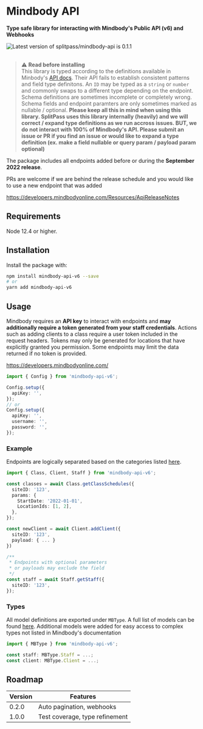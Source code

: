 <div>
    <h1>Mindbody API</h1>
    <p><b>Type safe library for interacting with Mindbody's Public API (v6) and Webhooks</b></p>
    <img src="https://img.shields.io/badge/latest-0.1.0-black?style=flat-square" alt="Latest version of splitpass/mindbody-api is 0.1.1">
</div>
<br />

> :warning: **Read before installing**\
> This library is typed according to the definitions available in Minbody's [API docs](https://developers.mindbodyonline.com/PublicDocumentation/V6#endpoints). Their API fails to establish consistent patterns and field type definitons. An `ID` may be typed as a `string` or `number` and commonly swaps to a different type depending on the endpoint. Schema definitions are sometimes incomplete or completely wrong. Schema fields and endpoint paramters are only sometimes marked as nullable / optional. **Please keep all this in mind when using this library. SplitPass uses this library internally (heavily) and we will correct / expand type definitions as we run accross issues. BUT, we do not interact with 100% of Mindbody's API. Please submit an issue or PR if you find an issue or would like to expand a type definition (ex. make a field nullable or query param / payload param optional)**

The package includes all endpoints added before or during the **September 2022 release**.

PRs are welcome if we are behind the release schedule and you would like to use a new endpoint that was added

https://developers.mindbodyonline.com/Resources/ApiReleaseNotes

## Requirements

Node 12.4 or higher.

## Installation

Install the package with:

```sh
npm install mindbody-api-v6 --save
# or
yarn add mindbody-api-v6
```

## Usage

Mindbody requires an **API key** to interact with endpoints and **may additionally
require a token generated from your staff credentials**.
Actions such as adding clients to a class require a user token
included in the request headers. Tokens may only be generated for locations
that have explicitly granted you permission. Some endpoints may limit the
data returned if no token is provided.

https://developers.mindbodyonline.com/

```ts
import { Config } from 'mindbody-api-v6';

Config.setup({
  apiKey: '',
});
// or
Config.setup({
  apiKey: '',
  username: '',
  password: '',
});
```

### Example

Endpoints are logically separated based on the categories listed [here](https://developers.mindbodyonline.com/PublicDocumentation/V6#endpoints).

```ts
import { Class, Client, Staff } from 'mindbody-api-v6';

const classes = await Class.getClassSchedules({
  siteID: '123',
  params: {
    StartDate: '2022-01-01',
    LocationIds: [1, 2],
  },
});

const newClient = await Client.addClient({
  siteID: '123',
  payload: { ... }
})

/**
 * Endpoints with optional parameters
 * or payloads may exclude the field
 */
const staff = await Staff.getStaff({
  siteID: '123',
});
```

### Types

All model definitions are exported under `MBType`. A full list of models can be found [here](https://developers.mindbodyonline.com/PublicDocumentation/V6#shared-resources). Additional models were added for easy access to complex types not listed in Mindbody's documentation

```ts
import { MBType } from 'mindbody-api-v6';

const staff: MBType.Staff = ...;
const client: MBType.Client = ...;
```

## Roadmap

| Version | Features                       |
| ------- | ------------------------------ |
| 0.2.0   | Auto pagination, webhooks      |
| 1.0.0   | Test coverage, type refinement |
